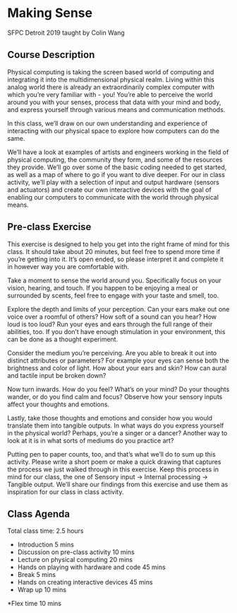 # Making Sense
SFPC Detroit 2019 taught by Colin Wang

## Course Description
Physical computing is taking the screen based world of computing and integrating it into the multidimensional physical realm. Living within this analog world there is already an extraordinarily complex computer with which you’re very familiar with - you! You’re able to perceive the world around you with your senses, process that data with your mind and body, and express yourself through various means and communication methods. 

In this class, we’ll draw on our own understanding and experience of interacting with our physical space to explore how computers can do the same.  

We’ll have a look at examples of artists and engineers working in the field of physical computing, the community they form, and some of the resources they provide. We’ll go over some of the basic coding needed to get started, as well as a map of where to go if you want to dive deeper. For our in class activity, we’ll play with a selection of input and output hardware (sensors and actuators) and create our own interactive devices with the goal of enabling our computers to communicate with the world through physical means. 

## Pre-class Exercise
This exercise is designed to help you get into the right frame of mind for this class. It should take about 20 minutes, but feel free to spend more time if you’re getting into it. It’s open ended, so please interpret it and complete it in however way you are comfortable with. 

Take a moment to sense the world around you. Specifically focus on your vision, hearing, and touch. If you happen to be enjoying a meal or surrounded by scents, feel free to engage with your taste and smell, too.

Explore the depth and limits of your perception. Can your ears make out one voice over a roomful of others? How soft of a sound can you hear? How loud is too loud? Run your eyes and ears through the full range of their abilities, too. If you don’t have enough stimulation in your environment, this can be done as a thought experiment.

Consider the medium you’re perceiving. Are you able to break it out into distinct attributes or parameters? For example your eyes can sense both the brightness and color of light. How about your ears and skin? How can aural and tactile input be broken down?

Now turn inwards. How do you feel? What’s on your mind? Do your thoughts wander, or do you find calm and focus? Observe how your sensory inputs affect your thoughts and emotions.

Lastly, take those thoughts and emotions and consider how you would translate them into tangible outputs. In what ways do you express yourself in the physical world? Perhaps, you’re a singer or a dancer? Another way to look at it is in what sorts of mediums do you practice art? 

Putting pen to paper counts, too, and that’s what we’ll do to sum up this activity. Please write a short poem or make a quick drawing that captures the process we just walked through in this exercise. Keep this process in mind for our class, the one of Sensory input -> Internal processing -> Tangible output. We’ll share our findings from this exercise and use them as inspiration for our class in class activity.

## Class Agenda

Total class time: 2.5 hours

  - Introduction 5 mins
  - Discussion on pre-class activity 10 mins
  - Lecture on physical computing 20 mins
  - Hands on playing with hardware and code 45 mins
  - Break 5 mins
  - Hands on creating interactive devices 45 mins
  - Wrap up 10 mins

*Flex time 10 mins
